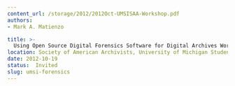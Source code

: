 ```yaml
---
content_url: /storage/2012/2012Oct-UMSISAA-Workshop.pdf
authors: 
- Mark A. Matienzo

title: >-
  Using Open Source Digital Forensics Software for Digital Archives Workshop
location: Society of American Archivists, University of Michigan Student Chapter, Ann Arbor, MI
date: 2012-10-19
status:  Invited
slug: umsi-forensics
---
```

